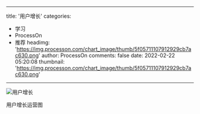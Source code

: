 
---
title: '用户增长'
categories: 
 - 学习
 - ProcessOn
 - 推荐
headimg: 'https://img.processon.com/chart_image/thumb/5f05711107912929cb7ac630.png'
author: ProcessOn
comments: false
date: 2022-02-22 05:20:08
thumbnail: 'https://img.processon.com/chart_image/thumb/5f05711107912929cb7ac630.png'
---

<div>   
<img class="thumb" alt="用户增长" src="https://img.processon.com/chart_image/thumb/5f05711107912929cb7ac630.png" referrerpolicy="no-referrer">
<p>用户增长运营图</p>  
</div>
            